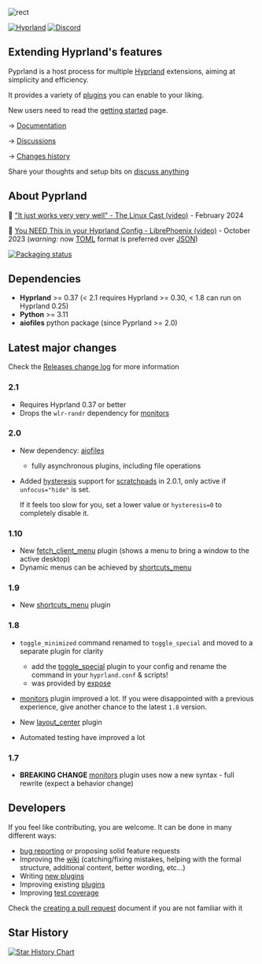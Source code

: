 ![rect](https://github.com/hyprland-community/pyprland/assets/238622/3fab93b6-6445-4e7b-b757-035095b5c8e8)

[![Hyprland](https://img.shields.io/badge/Made%20for-Hyprland-blue)](https://github.com/hyprwm/Hyprland)
[![Discord](https://img.shields.io/discord/1055990214411169892?label=discord)](https://discord.gg/zzWqvcKRMy)

## Extending Hyprland's features

Pyprland is a host process for multiple [Hyprland](https://hyprland.org/) extensions,
aiming at simplicity and efficiency.

It provides a variety of [plugins](https://github.com/hyprland-community/pyprland/wiki/Plugins) you can enable to your liking.

New users need to read the [getting started](https://github.com/hyprland-community/pyprland/wiki/Getting-started) page.

→ [Documentation](https://github.com/hyprland-community/pyprland/wiki)

→ [Discussions](https://github.com/hyprland-community/pyprland/discussions)

→ [Changes history](https://github.com/hyprland-community/pyprland/releases)

Share your thoughts and setup bits on [discuss anything](https://github.com/hyprland-community/pyprland/discussions/46)

## About Pyprland

🎉 ["It just works very very well" - The Linux Cast (video)](https://youtu.be/Cjn0SFyyucY?si=hGb0TM9IDvlbcD6A&t=131) - February 2024

🎉 [You NEED This in your Hyprland Config - LibrePhoenix (video)](https://www.youtube.com/watch?v=CwGlm-rpok4) - October 2023 (*warning:* now [TOML](https://toml.io/en/) format is preferred over [JSON](https://www.w3schools.com/js/js_json_intro.asp))

[![Packaging status](https://repology.org/badge/vertical-allrepos/pyprland.svg)](https://repology.org/project/pyprland/versions)

## Dependencies

- **Hyprland** >= 0.37 (< 2.1 requires Hyprland >= 0.30, < 1.8 can run on Hyprland 0.25)
- **Python** >= 3.11
- **aiofiles** python package (since Pyprland >= 2.0)

## Latest major changes

Check the [Releases change log](https://github.com/hyprland-community/pyprland/releases) for more information


### 2.1

- Requires Hyprland 0.37 or better
- Drops the `wlr-randr` dependency for [monitors](https://github.com/hyprland-community/pyprland/wiki//monitors)

### 2.0

- New dependency: [aiofiles](https://pypi.org/project/aiofiles/)
    - fully asynchronous plugins, including file operations
- Added [hysteresis](https://github.com/hyprland-community/pyprland/wiki/scratchpads#hysteresis-optional) support for [scratchpads](https://github.com/hyprland-community/pyprland/wiki/scratchpads) in 2.0.1, only active if `unfocus="hide"` is set.

  If it feels too slow for you, set a lower value or `hysteresis=0` to completely disable it.


### 1.10

- New [fetch_client_menu](https://github.com/hyprland-community/pyprland/wiki/fetch_client_menu) plugin (shows a menu to bring a window to the active desktop)
- Dynamic menus can be achieved by [shortcuts_menu](https://github.com/hyprland-community/pyprland/wiki/shortcuts_menu)

### 1.9

- New [shortcuts_menu](https://github.com/hyprland-community/pyprland/wiki/shortcuts_menu) plugin

### 1.8

- `toggle_minimized` command renamed to `toggle_special` and moved to a separate plugin for clarity
  - add the [toggle_special](https://github.com/hyprland-community/pyprland/wiki/toggle_special) plugin to your config and rename the command in your `hyprland.conf` & scripts!
  - was provided by [expose](https://github.com/hyprland-community/pyprland/wiki/expose)
- [monitors](https://github.com/hyprland-community/pyprland/wiki/monitors) plugin improved a lot. If you were disappointed with a previous experience, give another chance to the latest `1.8` version.
- New [layout_center](https://github.com/hyprland-community/pyprland/wiki/layout_center) plugin

- Automated testing have improved a lot

### 1.7

- **BREAKING CHANGE** [monitors](https://github.com/hyprland-community/pyprland/wiki/monitors) plugin uses now a new syntax - full rewrite (expect a behavior change)

## Developers

If you feel like contributing, you are welcome. It can be done in many different ways:

- [bug reporting](https://github.com/hyprland-community/pyprland/issues) or proposing solid feature requests
- Improving the [wiki](https://github.com/hyprland-community/pyprland/wiki) (catching/fixing mistakes, helping with the formal structure, additional content, better wording, etc...)
- Writing [new plugins](https://github.com/hyprland-community/pyprland/wiki/Development)
- Improving existing [plugins](https://github.com/hyprland-community/pyprland/wiki/Plugins)
- Improving [test coverage](https://github.com/hyprland-community/pyprland/tree/main/tests)

Check the [creating a pull request](https://docs.github.com/fr/pull-requests/collaborating-with-pull-requests/proposing-changes-to-your-work-with-pull-requests/creating-a-pull-request) document if you are not familiar with it

## Star History

<a href="https://star-history.com/#fdev31/pyprland&Date">
  <picture>
    <source media="(prefers-color-scheme: dark)" srcset="https://api.star-history.com/svg?repos=fdev31/pyprland&type=Timeline&theme=dark" />
    <source media="(prefers-color-scheme: light)" srcset="https://api.star-history.com/svg?repos=fdev31/pyprland&type=Timeline" />
    <img alt="Star History Chart" src="https://api.star-history.com/svg?repos=fdev31/pyprland&type=Timeline" />
  </picture>
</a>
